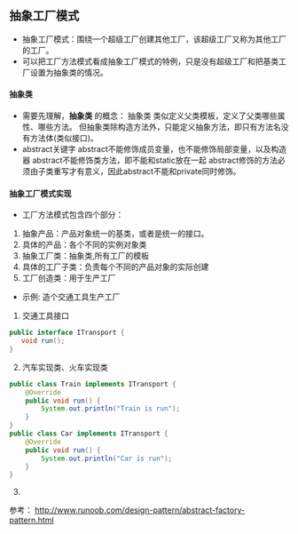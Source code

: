 ## 抽象工厂模式
- 抽象工厂模式：围绕一个超级工厂创建其他工厂，该超级工厂又称为其他工厂的工厂。
- 可以把工厂方法模式看成抽象工厂模式的特例，只是没有超级工厂和把基类工厂设置为抽象类的情况。
#### 抽象类
- 需要先理解，**抽象类** 的概念：
  抽象类 类似定义父类模板，定义了父类哪些属性、哪些方法。
  但抽象类除构造方法外，只能定义抽象方法，即只有方法名没有方法体(类似接口)。
- abstract关键字
  abstract不能修饰成员变量，也不能修饰局部变量，以及构造器
  abstract不能修饰类方法，即不能和static放在一起
  abstract修饰的方法必须由子类重写才有意义，因此abstract不能和private同时修饰。
#### 抽象工厂模式实现
- 工厂方法模式包含四个部分：
 1. 抽象产品：产品对象统一的基类，或者是统一的接口。
 2. 具体的产品：各个不同的实例对象类
 3. 抽象工厂类：抽象类,所有工厂的模板
 4. 具体的工厂子类：负责每个不同的产品对象的实际创建
 5. 工厂创造类：用于生产工厂

- 示例:
造个交通工具生产工厂
1. 交通工具接口
```java
public interface ITransport {
   void run();
}
```
2. 汽车实现类、火车实现类
```java
public class Train implements ITransport {
    @Override
    public void run() {
        System.out.println("Train is run");
    }
}
public class Car implements ITransport {
    @Override
    public void run() {
        System.out.println("Car is run");
    }
}
```
3.











参考：
http://www.runoob.com/design-pattern/abstract-factory-pattern.html
